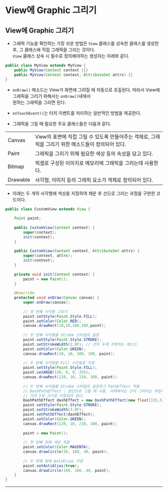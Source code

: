 View에 Graphic 그리기
======

<h2>View에 Graphic 그리기</h2>

* 그래픽 기능을 확인하는 가장 쉬운 방법은 `View` 클래스를 상속한 클래스를 생성한 후, 그 클래스에 직접 그래픽을 그리는 것이다.   
  `View` 클래스 상속 시 필수로 정의해야하는 생성자는 아래와 같다.
```java
public class MyView extends MyView {
    public MyView(Context context ){}
    public MyView(Context context, AttributeSet attrs) {}
}
```

* `onDraw()` 메소드는 View가 화면에 그려질 때 자동으로 호출된다. 따라서 View에 그래픽을 그리기 위해서는 `onDraw()`내에서   
  원하는 그래픽을 그리면 된다.
* `onTouchEvent()`는 터치 이벤트를 처리하는 일반적인 방법을 제공한다.

* 그래픽을 그릴 때 필요한 주요 클래스들은 다음과 같다.

<table>
    <tr>
        <td>Canvas</td>
        <td>View의 표면에 직접 그릴 수 있도록 만들어주는 객체로, 그래픽을 그리기 위한 메소드들이 정의되어 있다.</td>
    </tr>
    <tr>
        <td>Paint</td>
        <td>그래픽을 그리기 위해 필요한 색상 등의 속성을 담고 있다.</td>
    </tr>
    <tr>
        <td>Bitmap</td>
        <td>픽셀로 구성된 이미지로 메모리에 그래픽을 그리는데 사용한다.</td>
    </tr>
    <tr>
        <td>Drawable</td>
        <td>사각형, 이미지 등의 그래픽 요소가 객체로 정의되어 있다.</td>
    </tr>
</table>

* 아래는 두 개의 사각형에 색상을 지정하여 채운 후 선으로 그리는 과정을 구현한 코드이다.
```java
public class CustomView extends View {
    
    Paint paint;
    
    public CustomView(Context context) {
        super(context);
        init(context);
    }
    
    public CustomView(Context context, AttributeSet attrs) {
        super(context, attrs);
        init(context);
    }
    
    private void init(Context context) {
        paint = new Paint();
    }
    
    @Override
    protected void onDraw(Canvas canvas) {
        super.onDraw(canvas);
        
        // 첫 번째 사각형 그리기
        paint.setStyle(Paint.Style.FILL);
        paint.setColor(Color.RED);
        canvas.drawRect(10,10,100,100,paint);
        
        // 첫 번째 사각형을 Stroke 스타일로 설정
        paint.setStyle(Paint.Style.STROKE);
        paint.setStrokeWidth(2.0F); // 선의 두께 지정하는 메소드
        paint.setColor(Color.GREEN);
        canvas.drawRect(10, 10, 100, 100, paint);
        
        // 두 번째 사각형을 Fill 스타일로 지정
        paint.setStyle(Paint.Style.FILL);
        paint.setARGB(128, 0, 0, 255);
        canvas.drawRect(120, 10, 210, 100, paint);
        
        // 두 번째 사각형을 Stroke 스타일로 설정하고 PathEffect 적용
        // DashPathEffect : 점선으로 그릴 때 사용, 아래에서는 선이 그려지는 부분과 안그려지는 부분이
        // 각각 5의 크기로 지정되어 있다.
        DashPathEffect dashEffect = new DashPathEffect(new float[]{5,5} , 1);
        paint.setStyle(Paint.Style.STROKE);
        paint.setStrokeWidth(3.0F);
        paint.setPathEffect(dashEffect);
        paint.setColor(Color.GREEN);
        canvas.drawRect(120, 10, 210, 100, paint);
        
        paint = new Paint();
        
        // 첫 번째 원에 색상 적용
        paint.setColor(Color.MAGENTA);
        canvas.drawCircle(50, 160, 40, paint);
        
        // 두 번째 원에 AntiAlias 지정
        paint.setAntiAlias(true);
        canvas.drawCircle(160, 160, 40, paint);
    }
}
```
<hr/>